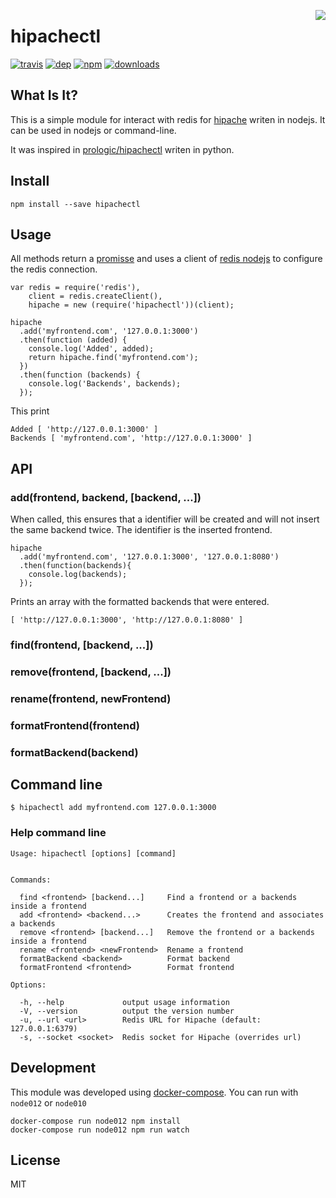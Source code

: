 <a href="https://promisesaplus.com/"><img src="https://promisesaplus.com/assets/logo-small.png" align="right" /></a>
# hipachectl

[![travis][travis-image]][travis-url]
[![dep][dep-image]][dep-url]
[![npm][npm-image]][npm-url]
[![downloads][downloads-image]][downloads-url]

[travis-image]: https://img.shields.io/travis/trsouz/node-hipachectl.svg?style=flat
[travis-url]: https://travis-ci.org/trsouz/node-hipachectl
[dep-image]: https://david-dm.org/trsouz/node-hipachectl.png
[dep-url]: https://david-dm.org/trsouz/node-hipachectl
[npm-image]: https://img.shields.io/npm/v/hipachectl.svg?style=flat
[npm-url]: https://npmjs.org/package/hipachectl
[downloads-image]: https://img.shields.io/npm/dm/hipachectl.svg?style=flat
[downloads-url]: https://npmjs.org/package/hipachectl

## What Is It?

This is a simple module for interact with redis for [hipache](https://github.com/hipache/hipache) writen in nodejs. It can be used in nodejs or command-line.

It was inspired in [prologic/hipachectl](https://github.com/prologic/hipachectl) writen in python.

## Install

    npm install --save hipachectl

## Usage

All methods return a [promisse](https://github.com/petkaantonov/bluebird) and uses a client of [redis nodejs](https://github.com/mranney/node_redis) to configure the redis connection.

    var redis = require('redis'),
        client = redis.createClient(),
        hipache = new (require('hipachectl'))(client);
    
    hipache
      .add('myfrontend.com', '127.0.0.1:3000')
      .then(function (added) {
        console.log('Added', added);
        return hipache.find('myfrontend.com');
      })
      .then(function (backends) {
        console.log('Backends', backends);
      });
      
This print

    Added [ 'http://127.0.0.1:3000' ]
    Backends [ 'myfrontend.com', 'http://127.0.0.1:3000' ]
    
## API

### add(frontend, backend, [backend, ...])

When called, this ensures that a identifier will be created and will not insert the same backend twice. The identifier is the inserted frontend.

    hipache
      .add('myfrontend.com', '127.0.0.1:3000', '127.0.0.1:8080')
      .then(function(backends){
        console.log(backends);
      });
      
Prints an array with the formatted backends that were entered.
    
    [ 'http://127.0.0.1:3000', 'http://127.0.0.1:8080' ]
    
### find(frontend, [backend, ...])
### remove(frontend, [backend, ...])
### rename(frontend, newFrontend)
### formatFrontend(frontend)
### formatBackend(backend)

    
## Command line
    
    $ hipachectl add myfrontend.com 127.0.0.1:3000

### Help command line
    
    Usage: hipachectl [options] [command]
    
    
    Commands:
    
      find <frontend> [backend...]     Find a frontend or a backends inside a frontend
      add <frontend> <backend...>      Creates the frontend and associates a backends
      remove <frontend> [backend...]   Remove the frontend or a backends inside a frontend
      rename <frontend> <newFrontend>  Rename a frontend
      formatBackend <backend>          Format backend
      formatFrontend <frontend>        Format frontend
    
    Options:
    
      -h, --help             output usage information
      -V, --version          output the version number
      -u, --url <url>        Redis URL for Hipache (default: 127.0.0.1:6379)
      -s, --socket <socket>  Redis socket for Hipache (overrides url)

## Development

This module was developed using [docker-compose](https://docs.docker.com/compose/). You can run with `node012` or `node010`
    
    docker-compose run node012 npm install
    docker-compose run node012 npm run watch

## License

MIT

